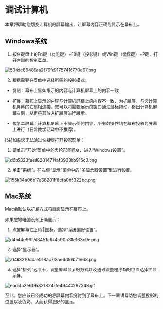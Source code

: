 # 调试计算机
本章将帮助您切换计算机的屏幕输出，让屏幕内容正确的显示在幕布上。
## Windows系统
1. 按住键盘上的Fn键（功能键）+F8键（投影键）或Win键（徽标键）+P键，打开右侧的投影菜单。

![534de89489aa2f79fe91757416770e97.png](http://imglf6.nosdn0.126.net/img/ZXg2Q3l6Z0lqZExtUmdWdnpPdlJJTWszbUxDRy9sRkQzUUo0QkV0a2NaLzU1Ri9ZZmxSc1hRPT0.png?imageView&thumbnail=1680x0&quality=96&stripmeta=0)

2. 根据需要在菜单中选择所需的投影模式。

  * 复制：幕布上显如果示的内容与计算机屏幕上的内容一致

  * 扩展：幕布上显示的内容与计算机屏幕上的内容不一致，为扩展屏，与您计算机屏幕的右侧相连接。您可以将需要展示的窗口通过鼠标拖动，移出计算机屏幕右侧，从而将其放入扩展屏进行展示。

  * 仅第二屏幕：计算机屏幕上不显示任何内容，所有的操作均在幕布投影的屏幕上进行（日常教学活动中不推荐）。

[注]如果您无法通过快捷键打开投影菜单：

1. 请单击“开始”菜单中的齿轮形图标⚙️，进入“Windows设置”。

![d6b5323faed82814714af3938bb915c3.png](http://imglf4.nosdn0.126.net/img/ZXg2Q3l6Z0lqZExtUmdWdnpPdlJJRkNzTHlUWmdhY1FYcnVzYU5jRDR4OXJkQ3ltL1d3bjdRPT0.png?imageView&thumbnail=1680x0&quality=96&stripmeta=0)

2. 单击“系统”。在左侧“显示”菜单中的“多显示器设置”里进行设置。

![155b34a06b17e382011f8cfa0d6322bc.png](http://imglf3.nosdn0.126.net/img/ZXg2Q3l6Z0lqZExtUmdWdnpPdlJJRUZ3RlI3WENJRkhaNnJ6YWs3a2hsQ0RQRGsvcEdEbGlRPT0.png?imageView&thumbnail=1680x0&quality=96&stripmeta=0)

## Mac系统
Mac会默认以扩展方式将画面显示在幕布上。

如果您的电脑没有正确显示：

1. 点按屏幕左上角图标，选择“系统偏好设置”。

![d4544e96f7d3451a644c90b30e163c9e.png](http://imglf5.nosdn0.126.net/img/ZXg2Q3l6Z0lqZExtUmdWdnpPdlJJQ0JyOTNQcndNMTZEOUxVR1RRQ3VBSGdBeEVUSDlHN0pRPT0.png?imageView&thumbnail=1680x0&quality=96&stripmeta=0)

2. 选择“显示器”。

![a1463210ddae018ac712ae6d99b71e63.png](http://imglf6.nosdn0.126.net/img/ZXg2Q3l6Z0lqZExtUmdWdnpPdlJJTGtJdHBWYXRLc0c5UWE1T1lVNUpTbDdDR01yd3VpdmFnPT0.png?imageView&thumbnail=1680x0&quality=96&stripmeta=0)

3. 选择“排列”选项卡，调整屏幕显示的方式以及通过调整程序坞的位置选择主显示屏。

![ead5fa2e6f953218245fe46443287248.gif](http://imglf3.nosdn0.126.net/img/ZXg2Q3l6Z0lqZExtUmdWdnpPdlJJR3JiVXpvWDh2MlFZM1Q0eFZSdE5meUk4VC9uTnhpSG1BPT0.gif)

至此，您应该已经成功的将屏幕内容投射到了幕布上。下一章讲帮助您调整投影的位置以及色彩，从而获得更好的显示。
